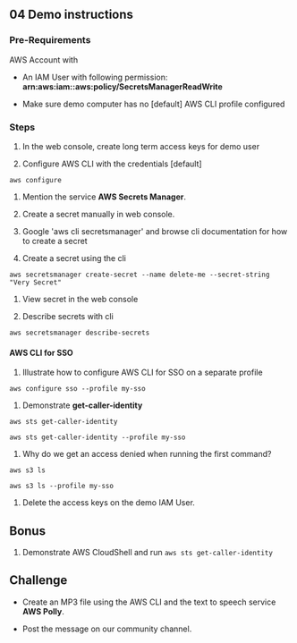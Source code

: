 ## 04 Demo instructions

### Pre-Requirements

AWS Account with

  - An IAM User with following permission: **arn:aws:iam::aws:policy/SecretsManagerReadWrite**

  - Make sure demo computer has no [default] AWS CLI profile configured

### Steps

1. In the web console, create long term access keys for demo user

1. Configure AWS CLI with the credentials [default]

```
aws configure
```

1. Mention the service **AWS Secrets Manager**.

1. Create a secret manually in web console.

1. Google 'aws cli secretsmanager' and browse cli documentation for how to create a secret

1. Create a secret using the cli

```
aws secretsmanager create-secret --name delete-me --secret-string "Very Secret"
```

1. View secret in the web console

1. Describe secrets with cli

```
aws secretsmanager describe-secrets
```

#### AWS CLI for SSO

1. Illustrate how to configure AWS CLI for SSO on a separate profile

```
aws configure sso --profile my-sso
```

1. Demonstrate **get-caller-identity**

```
aws sts get-caller-identity

aws sts get-caller-identity --profile my-sso
```

1. Why do we get an access denied when running the first command?

```
aws s3 ls

aws s3 ls --profile my-sso
```

1. Delete the access keys on the demo IAM User.

## Bonus

1. Demonstrate AWS CloudShell and run ```aws sts get-caller-identity```

## Challenge

 - Create an MP3 file using the AWS CLI and the text to speech service **AWS Polly**. 

 - Post the message on our community channel.
